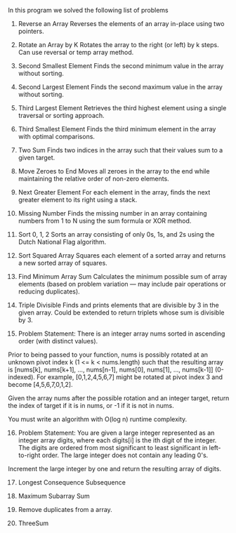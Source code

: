 In this program we solved the following list of problems

1. Reverse an Array
Reverses the elements of an array in-place using two pointers.

2. Rotate an Array by K
Rotates the array to the right (or left) by k steps. Can use reversal or temp array method.

3. Second Smallest Element
Finds the second minimum value in the array without sorting.

4. Second Largest Element
Finds the second maximum value in the array without sorting.

5. Third Largest Element
Retrieves the third highest element using a single traversal or sorting approach.

6. Third Smallest Element
Finds the third minimum element in the array with optimal comparisons.

7. Two Sum
Finds two indices in the array such that their values sum to a given target.

8. Move Zeroes to End
Moves all zeroes in the array to the end while maintaining the relative order of non-zero elements.

9. Next Greater Element
For each element in the array, finds the next greater element to its right using a stack.

10. Missing Number
Finds the missing number in an array containing numbers from 1 to N using the sum formula or XOR method.

11. Sort 0, 1, 2
Sorts an array consisting of only 0s, 1s, and 2s using the Dutch National Flag algorithm.

12. Sort Squared Array
Squares each element of a sorted array and returns a new sorted array of squares.

13. Find Minimum Array Sum
Calculates the minimum possible sum of array elements (based on problem variation — may include pair operations or reducing duplicates).

14. Triple Divisible
Finds and prints elements that are divisible by 3 in the given array. Could be extended to return triplets whose sum is divisible by 3.

15. Problem Statement:
There is an integer array nums sorted in ascending order (with distinct values).

Prior to being passed to your function, nums is possibly rotated at an unknown pivot index k (1 <= k < nums.length) such that the resulting array is [nums[k], nums[k+1], ..., nums[n-1], nums[0], nums[1], ..., nums[k-1]] (0-indexed). For example, [0,1,2,4,5,6,7] might be rotated at pivot index 3 and become [4,5,6,7,0,1,2].

Given the array nums after the possible rotation and an integer target, return the index of target if it is in nums, or -1 if it is not in nums.

You must write an algorithm with O(log n) runtime complexity.

16. Problem Statement:
You are given a large integer represented as an integer array digits, where each digits[i] is the ith digit of the integer. The digits are ordered from most significant to least significant in left-to-right order. The large integer does not contain any leading 0's.

Increment the large integer by one and return the resulting array of digits.

17. Longest Consequence Subsequence

18. Maximum Subarray Sum
 
19. Remove duplicates from a array.

20. ThreeSum
